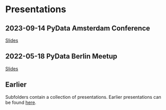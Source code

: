 # Presentations

## 2023-09-14 PyData Amsterdam Conference

[Slides](https://github.com/BenjaminBossan/presentations/blob/master/2023-09-14-pydata/presentation.org "slides")

## 2022-05-18 PyData Berlin Meetup

[Slides](https://github.com/BenjaminBossan/presentations/blob/master/2022-05-18-pydata/presentation.org "slides")

## Earlier

Subfolders contain a collection of presentations. Earlier presentations can be found [here](https://github.com/BenjaminBossan/public-presentations).

